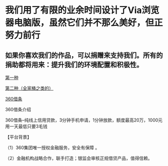 # 我们用了有限的业余时间设计了Via浏览器电脑版，虽然它们并不那么美好，但正努力前行
## 如果你喜欢我们的作品，可以捐赠来支持我们。所有的捐助都将用来：提升我们的环境配置和积极性。
[第一种](https://github.com/dmlgzs/forum/blob/master/支持作者方法1.md)

[第二种（全家桶之类的）](https://github.com/dmlgzs/forum/blob/master/支持作者方法2.md)

[360借条](https://cdn-daikuan.360jie.com.cn/html/partner-share2-yq.html?id=45627)

360借条介绍

360借条–纯线上信用贷款，3分钟手机申请，1分钟放款，额度最高20万，1000元用一天最低只要3毛钱

【平台背景】

（1）360集团唯一授权金融服务，安全有保障 。

（2）金融机构战略合作，联手打造；银监会审核正规借贷产品，值得信赖。


